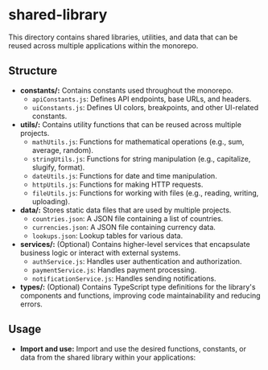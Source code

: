 # shared-library

This directory contains shared libraries, utilities, and data that can be reused across multiple applications within the monorepo.

## Structure

* **constants/:** Contains constants used throughout the monorepo.
    * `apiConstants.js`: Defines API endpoints, base URLs, and headers.
    * `uiConstants.js`: Defines UI colors, breakpoints, and other UI-related constants.
* **utils/:** Contains utility functions that can be reused across multiple projects.
    * `mathUtils.js`: Functions for mathematical operations (e.g., sum, average, random).
    * `stringUtils.js`: Functions for string manipulation (e.g., capitalize, slugify, format).
    * `dateUtils.js`: Functions for date and time manipulation.
    * `httpUtils.js`: Functions for making HTTP requests.
    * `fileUtils.js`: Functions for working with files (e.g., reading, writing, uploading).
* **data/:** Stores static data files that are used by multiple projects.
    * `countries.json`: A JSON file containing a list of countries.
    * `currencies.json`: A JSON file containing currency data.
    * `lookups.json`: Lookup tables for various data.
* **services/:** (Optional) Contains higher-level services that encapsulate business logic or interact with external systems.
    * `authService.js`: Handles user authentication and authorization.
    * `paymentService.js`: Handles payment processing.
    * `notificationService.js`: Handles sending notifications.
* **types/:** (Optional) Contains TypeScript type definitions for the library's components and functions, improving code maintainability and reducing errors.

## Usage

* **Import and use:** Import and use the desired functions, constants, or data from the shared library within your applications: